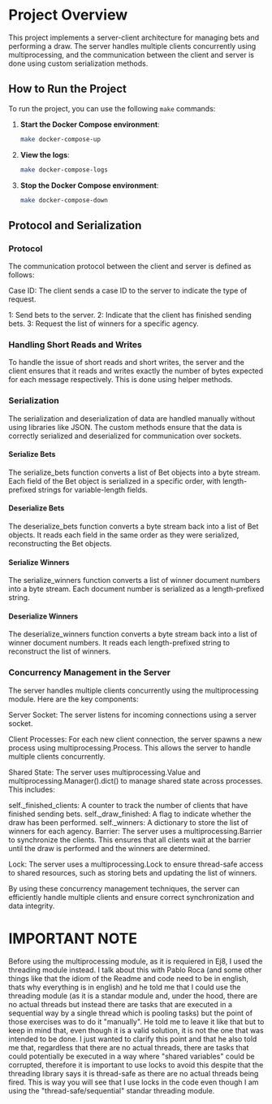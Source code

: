 # Project Overview

This project implements a server-client architecture for managing bets and performing a draw. The server handles multiple clients concurrently using multiprocessing, and the communication between the client and server is done using custom serialization methods.

## How to Run the Project

To run the project, you can use the following `make` commands:

1. **Start the Docker Compose environment**:
   ```sh
   make docker-compose-up
    ```
2. **View the logs**:
   ```sh
   make docker-compose-logs
    ```
3. **Stop the Docker Compose environment**:
    ```sh
    make docker-compose-down
    ```

## Protocol and Serialization

### Protocol

The communication protocol between the client and server is defined as follows:

Case ID: The client sends a case ID to the server to indicate the type of request.

1: Send bets to the server.
2: Indicate that the client has finished sending bets.
3: Request the list of winners for a specific agency.

### Handling Short Reads and Writes

To handle the issue of short reads and short writes, the server and the client ensures that it reads and writes exactly the number of bytes expected for each message respectively. This is done using helper methods.

### Serialization

The serialization and deserialization of data are handled manually without using libraries like JSON. The custom methods ensure that the data is correctly serialized and deserialized for communication over sockets.

#### Serialize Bets

The serialize_bets function converts a list of Bet objects into a byte stream. Each field of the Bet object is serialized in a specific order, with length-prefixed strings for variable-length fields.

#### Deserialize Bets

The deserialize_bets function converts a byte stream back into a list of Bet objects. It reads each field in the same order as they were serialized, reconstructing the Bet objects.

#### Serialize Winners

The serialize_winners function converts a list of winner document numbers into a byte stream. Each document number is serialized as a length-prefixed string.

#### Deserialize Winners

The deserialize_winners function converts a byte stream back into a list of winner document numbers. It reads each length-prefixed string to reconstruct the list of winners.


### Concurrency Management in the Server

The server handles multiple clients concurrently using the multiprocessing module. Here are the key components:

Server Socket: The server listens for incoming connections using a server socket.

Client Processes: For each new client connection, the server spawns a new process using multiprocessing.Process. This allows the server to handle multiple clients concurrently.

Shared State: The server uses multiprocessing.Value and multiprocessing.Manager().dict() to manage shared state across processes. This includes:

self._finished_clients: A counter to track the number of clients that have finished sending bets.
self._draw_finished: A flag to indicate whether the draw has been performed.
self._winners: A dictionary to store the list of winners for each agency.
Barrier: The server uses a multiprocessing.Barrier to synchronize the clients. This ensures that all clients wait at the barrier until the draw is performed and the winners are determined.

Lock: The server uses a multiprocessing.Lock to ensure thread-safe access to shared resources, such as storing bets and updating the list of winners.

By using these concurrency management techniques, the server can efficiently handle multiple clients and ensure correct synchronization and data integrity.

# IMPORTANT NOTE

Before using the multiprocessing module, as it is requiered in Ej8, I used the threading module instead. I talk about this with Pablo Roca (and some other things like that the idiom of the Readme and code need to be in english, thats why everything is in english) and he told me that I could use the threading module (as it is a standar module and, under the hood, there are no actual threads but instead there are tasks that are executed in a sequential way by a single thread which is pooling tasks) but the point of those exercises was to do it "manually". He told me to leave it like that but to keep in mind that, even though it is a valid solution, it is not the one that was intended to be done. I just wanted to clarify this point and that he also told me that, regardless that there are no actual threads, there are tasks that could potentially be executed in a way where "shared variables" could be corrupted, therefore it is important to use locks to avoid this despite that the threading library says it is thread-safe as there are no actual threads being fired. This is way you will see that I use locks in the code even though I am using the "thread-safe/sequential" standar threading module.
